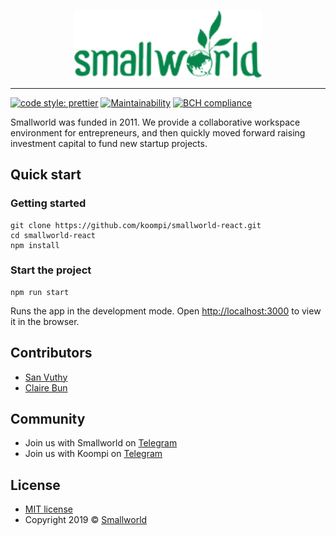 <p align="center">
  <a href="http://smallworldventure.com/">
    <img width="300" src="public/images/logo/sw-greens.png">
  </a>
</p>

---

[![code style: prettier](https://img.shields.io/badge/code_style-prettier-ff69b4.svg?style=flat-square)](https://github.com/prettier/prettier) [![Maintainability](https://api.codeclimate.com/v1/badges/863e2bea48b05fb2b0cf/maintainability)](https://codeclimate.com/github/cbun097/smallworld-react/maintainability) [![BCH compliance](https://bettercodehub.com/edge/badge/cbun097/smallworld-react?branch=master)](https://bettercodehub.com/)

Smallworld was funded in 2011. We provide a collaborative workspace environment for entrepreneurs, and then quickly moved forward raising investment capital to fund new startup projects.

## Quick start

### Getting started

```text
git clone https://github.com/koompi/smallworld-react.git
cd smallworld-react
npm install
```

### Start the project

```text
npm run start
```

Runs the app in the development mode.
Open [http://localhost:3000](http://localhost:3000) to view it in the browser.

## Contributors

- [San Vuthy](https://github.com/san-vuthy)
- [Claire Bun](https://github.com/cbun097)

## Community

- Join us with Smallworld on [Telegram](https://t.me/smallworldventure)
- Join us with Koompi on [Telegram](https://t.me/koompi)

## License

- [MIT license](LICENSE)
- Copyright 2019 © [Smallworld](http://smallworldventure.com/)

